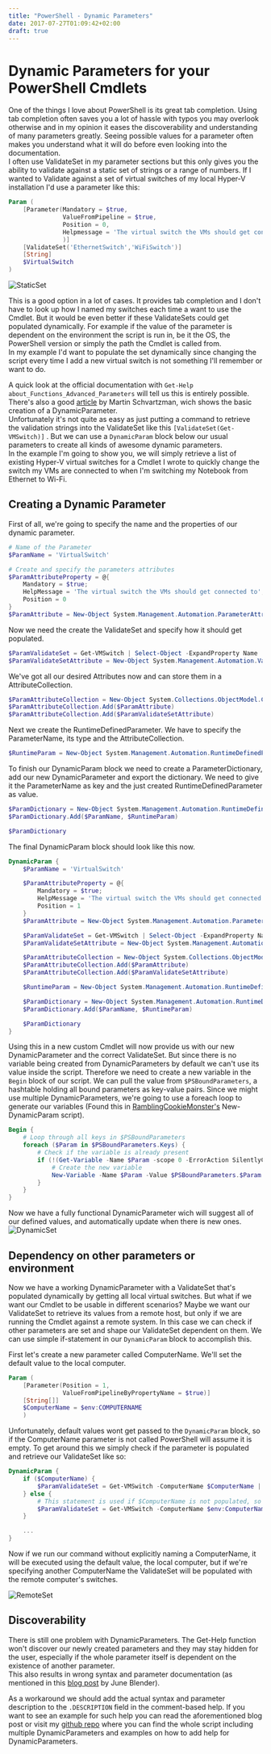 ```yaml
---
title: "PowerShell - Dynamic Parameters"
date: 2017-07-27T01:09:42+02:00
draft: true
---
```


# Dynamic Parameters for your PowerShell Cmdlets

One of the things I love about PowerShell is its great tab completion. Using tab completion often saves you a lot of hassle with typos you may overlook otherwise and in my opinion it eases the discoverability and understanding of many parameters greatly. Seeing possible values for a parameter often makes you understand what it will do before even looking into the documentation.  
I often use ValidateSet in my parameter sections but this only gives you the ability to validate against a static set of strings or a range of numbers. If I wanted to Validate against a set of virtual switches of my local Hyper-V installation I'd use a parameter like this:

```PowerShell
Param (
    [Parameter(Mandatory = $true,
               ValueFromPipeline = $true,
               Position = 0,
               Helpmessage = 'The virtual switch the VMs should get connected to'
               )]
    [ValidateSet('EthernetSwitch','WiFiSwitch')]
    [String]
    $VirtualSwitch
)
```

![StaticSet](/img/StaticSet.gif)

This is a good option in a lot of cases. It provides tab completion and I don't have to look up how I named my switches each time a want to use the Cmdlet. But it would be even better if these ValidateSets could get populated dynamically. For example if the value of the parameter is dependent on the environment the script is run in, be it the OS, the PowerShell version or simply the path the Cmdlet is called from.  
In my example I'd want to populate the set dynamically since changing the script every time I add a new virtual switch is not something I'll remember or want to do.

A quick look at the official documentation with `Get-Help about_Functions_Advanced_Parameters` will tell us this is entirely possible. There's also a good [article](https://blogs.technet.microsoft.com/pstips/2014/06/09/dynamic-validateset-in-a-dynamic-parameter/) by Martin Schvartzman, wich shows the basic creation of a DynamicParameter.  
Unfortunately it's not quite as easy as just putting a command to retrieve the validation strings into the ValidateSet like this `[ValidateSet(Get-VMSwitch)]` . But we can use a `DynamicParam` block below our usual parameters to create all kinds of awesome dynamic parameters.  
In the example I'm going to show you, we will simply retrieve a list of existing Hyper-V virtual switches for a Cmdlet I wrote to quickly change the switch my VMs are connected to when I'm switching my Notebook from Ethernet to Wi-Fi.

## Creating a Dynamic Parameter

First of all, we're going to specify the name and the properties of our dynamic parameter.

```PowerShell
# Name of the Parameter
$ParamName = 'VirtualSwitch'

# Create and specify the parameters attributes
$ParamAttributeProperty = @{
    Mandatory = $true;
    HelpMessage = 'The virtual switch the VMs should get connected to';
    Position = 0
}
$ParamAttribute = New-Object System.Management.Automation.ParameterAttribute -Property $ParamAttributeProperty
```

Now we need the create the ValidateSet and specify how it should get populated.

```PowerShell
$ParamValidateSet = Get-VMSwitch | Select-Object -ExpandProperty Name
$ParamValidateSetAttribute = New-Object System.Management.Automation.ValidateSetAttribute($ParamValidateSet)
```

We've got all our desired Attributes now and can store them in a AttributeCollection.

```PowerShell
$ParamAttributeCollection = New-Object System.Collections.ObjectModel.Collection[System.Attribute]
$ParamAttributeCollection.Add($ParamAttribute)
$ParamAttributeCollection.Add($ParamValidateSetAttribute)
```

Next we create the RuntimeDefinedParameter. We have to specify the ParameterName, its type and the AttributeCollection.

```PowerShell
$RuntimeParam = New-Object System.Management.Automation.RuntimeDefinedParameter($ParamName, [string], $ParamAttributeCollection)
```

To finish our DynamicParam block we need to create a ParameterDictionary, add our new DynamicParameter and export the dictionary. We need to give it the ParameterName as key and the just created RuntimeDefinedParameter as value.

```Powershell
$ParamDictionary = New-Object System.Management.Automation.RuntimeDefinedParameterDictionary
$ParamDictionary.Add($ParamName, $RuntimeParam)

$ParamDictionary
```
The final DynamicParam block should look like this now.

```PowerShell
DynamicParam {
    $ParamName = 'VirtualSwitch'

    $ParamAttributeProperty = @{
        Mandatory = $true;
        HelpMessage = 'The virtual switch the VMs should get connected to';
        Position = 1
    }
    $ParamAttribute = New-Object System.Management.Automation.ParameterAttribute -Property $ParamAttributeProperty

    $ParamValidateSet = Get-VMSwitch | Select-Object -ExpandProperty Name
    $ParamValidateSetAttribute = New-Object System.Management.Automation.ValidateSetAttribute($ParamValidateSet)

    $ParamAttributeCollection = New-Object System.Collections.ObjectModel.Collection[System.Attribute]
    $ParamAttributeCollection.Add($ParamAttribute)
    $ParamAttributeCollection.Add($ParamValidateSetAttribute)

    $RuntimeParam = New-Object System.Management.Automation.RuntimeDefinedParameter($ParamName, [string], $ParamAttributeCollection)

    $ParamDictionary = New-Object System.Management.Automation.RuntimeDefinedParameterDictionary
    $ParamDictionary.Add($ParamName, $RuntimeParam)

    $ParamDictionary
}
```

Using this in a new custom Cmdlet will now provide us with our new DynamicParameter and the correct ValidateSet. But since there is no variable being created from DynamicParameters by default we can't use its value inside the script. Therefore we need to create a new variable in the `Begin` block of our script. We can pull the value from `$PSBoundParameters`, a hashtable holding all bound parameters as key-value pairs. Since we might use multiple DynamicParameters, we're going to use a foreach loop to generate our variables (Found this in [RamblingCookieMonster's](https://github.com/RamblingCookieMonster) New-DynamicParam script).

```PowerShell
Begin {
    # Loop through all keys in $PSBoundParameters
    foreach ($Param in $PSBoundParameters.Keys) {
        # Check if the variable is already present
        if (!(Get-Variable -Name $Param -scope 0 -ErrorAction SilentlyContinue)) {
            # Create the new variable
            New-Variable -Name $Param -Value $PSBoundParameters.$Param
        }
    }
}
```

Now we have a fully functional DynamicParameter wich will suggest all of our defined values, and automatically update when there is new ones.
![DynamicSet](/img/DynamicSet.gif)

## Dependency on other parameters or environment

Now we have a working DynamicParameter with a ValidateSet that's populated dynamically by getting all local virtual switches. But what if we want our Cmdlet to be usable in different scenarios? Maybe we want our ValidateSet to retrieve its values from a remote host, but only if we are running the Cmdlet against a remote system. In this case we can check if other parameters are set and shape our ValidateSet dependent on them. We can use simple if-statement in our `DynamicParam` block to accomplish this.

First let's create a new parameter called ComputerName. We'll set the default value to the local computer.

```PowerShell
Param (
    [Parameter(Position = 1,
               ValueFromPipelineByPropertyName = $true)]
    [String[]]
    $ComputerName = $env:COMPUTERNAME
    )
```

Unfortunately, default values wont get passed to the `DynamicParam` block, so if the ComputerName parameter is not called PowerShell will assume it is empty. To get around this we simply check if the parameter is populated and retrieve our ValidateSet like so:

```PowerShell
DynamicParam {
    if ($ComputerName) {
        $ParamValidateSet = Get-VMSwitch -ComputerName $ComputerName | Select-Object -ExpandProperty Name
    } else {
        # This statement is used if $ComputerName is not populated, so we need to specify the default value here
        $ParamValidateSet = Get-VMSwitch -ComputerName $env:ComputerName | Select-Object -ExpandProperty Name
    }

    ...
}
```

Now if we run our command without explicitly naming a ComputerName, it will be executed using the default value, the local computer, but if we're specifying another ComputerName the ValidateSet will be populated with the remote computer's switches.

![RemoteSet](/img/RemoteSet.gif)

## Discoverability

There is still one problem with DynamicParameters. The Get-Help function won't discover our newly created parameters and they may stay hidden for the user, especially if the whole parameter itself is dependent on the existence of another parameter.  
This also results in wrong syntax and parameter documentation (as mentioned in this [blog post](https://info.sapien.com/index.php/scripting/scripting-help/writing-help-for-dynamic-parameters) by June Blender).

As a workaround we should add the actual syntax and parameter description to the `.DESCRIPTION` field in the comment-based help. If you want to see an example for such help you can read the aforementioned blog post or visit my [github repo](https://github.com/watschi/PowerShell/blob/master/Switch-VMSwitch.ps1) where you can find the whole script including multiple DynamicParameters and examples on how to add help for DynamicParameters.

